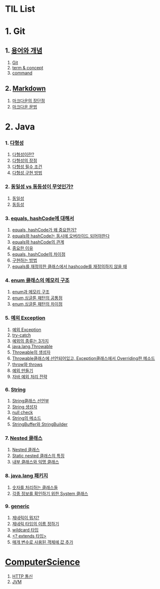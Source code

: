 # TIL List
# 1. Git
## 1. [용어와 개념 ](https://github.com/hifrogie/Github/blob/main/git.md/term%20n%20concept.md#%EB%AA%A9%EC%B0%A8)
1. [Git](https://github.com/hifrogie/Github/blob/main/git.md/term%20n%20concept.md#1-git)
2. [term & concept](https://github.com/hifrogie/Github/blob/main/git.md/term%20n%20concept.md#2-term--concept-1)
3. [command](https://github.com/hifrogie/Github/blob/main/git.md/term%20n%20concept.md#3-command-1)

## 2. [Markdown](https://github.com/hifrogie/Github/blob/main/git.md/markdown.md#markdown)
1. [마크다운의 장단점](https://github.com/hifrogie/Github/blob/main/git.md/markdown.md#1-%EB%A7%88%ED%81%AC%EB%8B%A4%EC%9A%B4%EC%9D%98-%EC%9E%A5%EB%8B%A8%EC%A0%90)
2. [마크다운 문법](https://github.com/hifrogie/Github/blob/main/git.md/markdown.md#2-%EB%A7%88%ED%81%AC%EB%8B%A4%EC%9A%B4-%EB%AC%B8%EB%B2%95)

# 2. Java
### 1. [다형성](https://github.com/hifrogie/Github/blob/main/java.md/polymorphism.md#1-%EB%8B%A4%ED%98%95%EC%84%B1)
1. [다형성이란?](https://github.com/hifrogie/Github/blob/main/java.md/polymorphism.md#1-%EB%8B%A4%ED%98%95%EC%84%B1polymorphism%EC%9D%B4%EB%9E%80)
2. [다형성의 장점](https://github.com/hifrogie/Github/blob/main/java.md/polymorphism.md#2-%EB%8B%A4%ED%98%95%EC%84%B1%EC%9D%98-%EC%9E%A5%EC%A0%90)
3. [다형성 필수 조건](https://github.com/hifrogie/Github/blob/main/java.md/polymorphism.md#3-%EB%8B%A4%ED%98%95%EC%84%B1-%ED%95%84%EC%88%98-%EC%A1%B0%EA%B1%B4)
4. [다형성 구현 방법](https://github.com/hifrogie/Github/blob/main/java.md/polymorphism.md#4-%EB%8B%A4%ED%98%95%EC%84%B1-%EA%B5%AC%ED%98%84-%EB%B0%A9%EB%B2%95)
### 2. [동일성 vs 동등성이 무엇인가?](https://github.com/hifrogie/Github/blob/main/java.md/identity.md#2-%EB%8F%99%EC%9D%BC%EC%84%B1-vs-%EB%8F%99%EB%93%B1%EC%84%B1%EC%9D%B4-%EB%AC%B4%EC%97%87%EC%9D%B8%EA%B0%80)
1. [동일성](https://github.com/hifrogie/Github/blob/main/java.md/identity.md#1-%EB%8F%99%EC%9D%BC%EC%84%B1identity)
2. [동등성](https://github.com/hifrogie/Github/blob/main/java.md/identity.md#2-%EB%8F%99%EB%93%B1%EC%84%B1equality)
### 3. [equals, hashCode에 대해서](https://github.com/hifrogie/Github/blob/main/java.md/equalsHashcode.md#3-equals-hashcode%EC%97%90-%EB%8C%80%ED%95%B4%EC%84%9C)
1. [equals, hashCode가 왜 중요한가?](https://github.com/hifrogie/Github/blob/main/java.md/equalsHashcode.md#1-equals-hashcode%EA%B0%80-%EC%99%9C-%EC%A4%91%EC%9A%94%ED%95%9C%EA%B0%80)
2. [equals와 hashCode는 동시에 오버라이드 되어야한다](https://github.com/hifrogie/Github/blob/main/java.md/equalsHashcode.md#2-equals%EC%99%80-hashcode%EB%8A%94-%EB%8F%99%EC%8B%9C%EC%97%90-%EC%98%A4%EB%B2%84%EB%9D%BC%EC%9D%B4%EB%93%9C-%EB%90%98%EC%96%B4%EC%95%BC%ED%95%9C%EB%8B%A4)
3. [equals와 hashCode의 관계](https://github.com/hifrogie/Github/blob/main/java.md/equalsHashcode.md#3-equals%EC%99%80-hashcode%EC%9D%98-%EA%B4%80%EA%B3%84)
4. [중요한 이유](https://github.com/hifrogie/Github/blob/main/java.md/equalsHashcode.md#4-hashcode-%EC%A4%91%EC%9A%94%ED%95%9C-%EC%9D%B4%EC%9C%A0)
5. [equals, hashCode의 차이점](https://github.com/hifrogie/Github/blob/main/java.md/equalsHashcode.md#5-equals-hashcode%EC%9D%98-%EC%B0%A8%EC%9D%B4%EC%A0%90)
6. [구현하는 방법](https://github.com/hifrogie/Github/blob/main/java.md/equalsHashcode.md#6-%EA%B5%AC%ED%98%84%ED%95%98%EB%8A%94-%EB%B0%A9%EB%B2%95)
7. [equals를 재정의한 클래스에서 hashcode를 재정의하지 않을 때](https://github.com/hifrogie/Github/blob/main/java.md/equalsHashcode.md#7-equals%EB%A5%BC-%EC%9E%AC%EC%A0%95%EC%9D%98%ED%95%9C-%ED%81%B4%EB%9E%98%EC%8A%A4%EC%97%90%EC%84%9C-hashcode%EB%A5%BC-%EC%9E%AC%EC%A0%95%EC%9D%98%ED%95%98%EC%A7%80-%EC%95%8A%EC%9D%84-%EB%95%8C)
### 4. [enum 클래스의 메모리 구조](https://github.com/hifrogie/Github/blob/main/java.md/enum.md#4-enum-%ED%81%B4%EB%9E%98%EC%8A%A4%EC%9D%98-%EB%A9%94%EB%AA%A8%EB%A6%AC-%EA%B5%AC%EC%A1%B0)
1. [enum과 메모리 구조](https://github.com/hifrogie/Github/blob/main/java.md/enum.md#1-enum%EA%B3%BC-%EB%A9%94%EB%AA%A8%EB%A6%AC-%EA%B5%AC%EC%A1%B0)
2. [enum,싱글톤 패턴의 공통점](https://github.com/hifrogie/Github/blob/main/java.md/enum.md#2-enum-%EC%8B%B1%EA%B8%80%ED%86%A4-%ED%8C%A8%ED%84%B4%EC%9D%98-%EA%B3%B5%ED%86%B5%EC%A0%90)
3. [enum,싱글톤 패턴의 차이점](https://github.com/hifrogie/Github/blob/main/java.md/enum.md#3-enum-%EC%8B%B1%EA%B8%80%ED%86%A4-%ED%8C%A8%ED%84%B4%EC%9D%98-%EC%B0%A8%EC%9D%B4%EC%A0%90)
### 5. [예외 Exception](https://github.com/hifrogie/Github/blob/main/java.md/exception.md#5-%EC%98%88%EC%99%B8)
 1. [예외 Exception](https://github.com/hifrogie/Github/blob/main/java.md/exception.md#1-%EC%98%88%EC%99%B8-exception)
 2. [try-catch](https://github.com/hifrogie/Github/blob/main/java.md/exception.md#2-try-catch)
 3. [예외의 종류는 3가지](https://github.com/hifrogie/Github/blob/main/java.md/exception.md#3-%EC%98%88%EC%99%B8%EC%9D%98-%EC%A2%85%EB%A5%98%EB%8A%94-3%EA%B0%80%EC%A7%80)
 4. [java.lang.Throwable](https://github.com/hifrogie/Github/blob/main/java.md/exception.md#4-javalangthrowable)
 5. [Throwable의 생성자](https://github.com/hifrogie/Github/blob/main/java.md/exception.md#5-throwable%EC%9D%98-%EC%83%9D%EC%84%B1%EC%9E%90)
 6. [Throwable클래스에 선언되어있고, Exception클래스에서 Overriding한 메소드](https://github.com/hifrogie/Github/blob/main/java.md/exception.md#6-throwable-%ED%81%B4%EB%9E%98%EC%8A%A4%EC%97%90-%EC%84%A0%EC%96%B8%EB%90%98%EC%96%B4-%EC%9E%88%EA%B3%A0-exception-%ED%81%B4%EB%9E%98%EC%8A%A4%EC%97%90%EC%84%9C-overriding%ED%95%9C-%EB%A9%94%EC%86%8C%EB%93%9C)
 7. [throw와 throws](https://github.com/hifrogie/Github/blob/main/java.md/exception.md#7-throw%EC%99%80-throws)
 8. [예외 만들기](https://github.com/hifrogie/Github/blob/main/java.md/exception.md#8-%EC%98%88%EC%99%B8-%EB%A7%8C%EB%93%A4%EA%B8%B0)
 9. [자바 예외 처리 전략](https://github.com/hifrogie/Github/blob/main/java.md/exception.md#9-%EC%9E%90%EB%B0%94-%EC%98%88%EC%99%B8-%EC%B2%98%EB%A6%AC-%EC%A0%84%EB%9E%B5)
### 6. [String](https://github.com/hifrogie/Github/blob/main/java.md/string.md#6-string)
1. [String클래스 선언부](https://github.com/hifrogie/Github/blob/main/java.md/string.md#1-string-%ED%81%B4%EB%9E%98%EC%8A%A4-%EC%84%A0%EC%96%B8%EB%B6%80)
2. [String 생성자](https://github.com/hifrogie/Github/blob/main/java.md/string.md#2-string-%EC%83%9D%EC%84%B1%EC%9E%90)
3. [null check](https://github.com/hifrogie/Github/blob/main/java.md/string.md#3-null-check)
4. [String의 메소드](https://github.com/hifrogie/Github/blob/main/java.md/string.md#4-string%EC%9D%98-%EB%A9%94%EC%86%8C%EB%93%9C)
5. [StringBuffer와 StringBuilder](https://github.com/hifrogie/Github/blob/main/java.md/string.md#5-stringbuffer%EC%99%80-stringbuilder)
### 7. [Nested 클래스](https://github.com/hifrogie/Github/blob/main/java.md/nested.md#7-nested-%ED%81%B4%EB%9E%98%EC%8A%A4)
1. [Nested 클래스](https://github.com/hifrogie/Github/blob/main/java.md/nested.md#1-nested-%ED%81%B4%EB%9E%98%EC%8A%A4)
2. [Static nested 클래스의 특징](https://github.com/hifrogie/Github/blob/main/java.md/nested.md#2-static-nested-%ED%81%B4%EB%9E%98%EC%8A%A4%EC%9D%98-%ED%8A%B9%EC%A7%95)
3. [내부 클래스와 익명 클래스](https://github.com/hifrogie/Github/blob/main/java.md/nested.md#3-%EB%82%B4%EB%B6%80-%ED%81%B4%EB%9E%98%EC%8A%A4%EC%99%80-%EC%9D%B5%EB%AA%85-%ED%81%B4%EB%9E%98%EC%8A%A4)
### 8. [java.lang 패키지](https://github.com/hifrogie/Github/blob/main/java.md/javalang.md#8javalang-%ED%8C%A8%ED%82%A4%EC%A7%80)
1. [숫자를 처리하는 클래스들](https://github.com/hifrogie/Github/blob/main/java.md/javalang.md#1-%EC%88%AB%EC%9E%90%EB%A5%BC-%EC%B2%98%EB%A6%AC%ED%95%98%EB%8A%94-%ED%81%B4%EB%9E%98%EC%8A%A4%EB%93%A4)
2. [각종 정보를 확인하기 위한 System 클래스](https://github.com/hifrogie/Github/blob/main/java.md/javalang.md#2-%EA%B0%81%EC%A2%85-%EC%A0%95%EB%B3%B4%EB%A5%BC-%ED%99%95%EC%9D%B8%ED%95%98%EA%B8%B0-%EC%9C%84%ED%95%9C-system-%ED%81%B4%EB%9E%98%EC%8A%A4)
### 9. [generic]()
1. [제네릭이 뭐지?]()
2. [제네릭 타입의 이름 정하기]()
3. [wildcard 타입]()
4. [<? extends 타입>]()
5. [매개 변수로 사용된 객체에 값 추가]()
# [ComputerScience](https://github.com/hifrogie/Github/blob/main/computerScience.md#1-http-%ED%86%B5%EC%8B%A0)
1. [HTTP 통신](https://github.com/hifrogie/Github/blob/main/computerScience.md#1-http-%ED%86%B5%EC%8B%A0)
2. [JVM](https://github.com/hifrogie/Github/blob/main/computer.md/jit.md#1-jvm)


